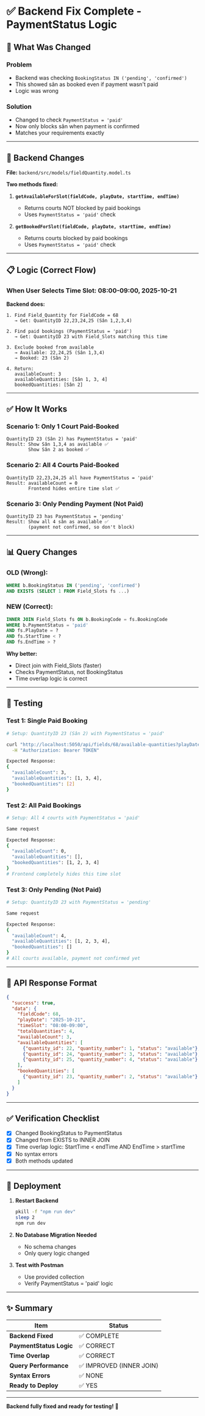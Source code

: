 # ✅ Backend Fix Complete - PaymentStatus Logic

## 🎯 What Was Changed

### Problem
- Backend was checking `BookingStatus IN ('pending', 'confirmed')`
- This showed sân as booked even if payment wasn't paid
- Logic was wrong

### Solution
- Changed to check `PaymentStatus = 'paid'`
- Now only blocks sân when payment is confirmed
- Matches your requirements exactly

---

## 🔧 Backend Changes

**File:** `backend/src/models/fieldQuantity.model.ts`

**Two methods fixed:**

1. **`getAvailableForSlot(fieldCode, playDate, startTime, endTime)`**
   - Returns courts NOT blocked by paid bookings
   - Uses `PaymentStatus = 'paid'` check

2. **`getBookedForSlot(fieldCode, playDate, startTime, endTime)`**
   - Returns courts blocked by paid bookings
   - Uses `PaymentStatus = 'paid'` check

---

## 📋 Logic (Correct Flow)

### When User Selects Time Slot: 08:00-09:00, 2025-10-21

**Backend does:**
```
1. Find Field_Quantity for FieldCode = 68
   → Get: QuantityID 22,23,24,25 (Sân 1,2,3,4)

2. Find paid bookings (PaymentStatus = 'paid')
   → Get: QuantityID 23 with Field_Slots matching this time

3. Exclude booked from available
   → Available: 22,24,25 (Sân 1,3,4)
   → Booked: 23 (Sân 2)

4. Return:
   availableCount: 3
   availableQuantities: [Sân 1, 3, 4]
   bookedQuantities: [Sân 2]
```

---

## ✅ How It Works

### Scenario 1: Only 1 Court Paid-Booked
```
QuantityID 23 (Sân 2) has PaymentStatus = 'paid'
Result: Show Sân 1,3,4 as available ✅
        Show Sân 2 as booked ✅
```

### Scenario 2: All 4 Courts Paid-Booked
```
QuantityID 22,23,24,25 all have PaymentStatus = 'paid'
Result: availableCount = 0
        Frontend hides entire time slot ✅
```

### Scenario 3: Only Pending Payment (Not Paid)
```
QuantityID 23 has PaymentStatus = 'pending'
Result: Show all 4 sân as available ✅
        (payment not confirmed, so don't block)
```

---

## 📊 Query Changes

### OLD (Wrong):
```sql
WHERE b.BookingStatus IN ('pending', 'confirmed')
AND EXISTS (SELECT 1 FROM Field_Slots fs ...)
```

### NEW (Correct):
```sql
INNER JOIN Field_Slots fs ON b.BookingCode = fs.BookingCode
WHERE b.PaymentStatus = 'paid'
AND fs.PlayDate = ?
AND fs.StartTime < ?
AND fs.EndTime > ?
```

**Why better:**
- Direct join with Field_Slots (faster)
- Checks PaymentStatus, not BookingStatus
- Time overlap logic is correct

---

## 🧪 Testing

### Test 1: Single Paid Booking
```bash
# Setup: QuantityID 23 (Sân 2) with PaymentStatus = 'paid'

curl "http://localhost:5050/api/fields/68/available-quantities?playDate=2025-10-21&startTime=08:00&endTime=09:00" \
  -H "Authorization: Bearer TOKEN"

Expected Response:
{
  "availableCount": 3,
  "availableQuantities": [1, 3, 4],
  "bookedQuantities": [2]
}
```

### Test 2: All Paid Bookings
```bash
# Setup: All 4 courts with PaymentStatus = 'paid'

Same request

Expected Response:
{
  "availableCount": 0,
  "availableQuantities": [],
  "bookedQuantities": [1, 2, 3, 4]
}
# Frontend completely hides this time slot
```

### Test 3: Only Pending (Not Paid)
```bash
# Setup: QuantityID 23 with PaymentStatus = 'pending'

Same request

Expected Response:
{
  "availableCount": 4,
  "availableQuantities": [1, 2, 3, 4],
  "bookedQuantities": []
}
# All courts available, payment not confirmed yet
```

---

## 🔗 API Response Format

```json
{
  "success": true,
  "data": {
    "fieldCode": 68,
    "playDate": "2025-10-21",
    "timeSlot": "08:00-09:00",
    "totalQuantities": 4,
    "availableCount": 3,
    "availableQuantities": [
      {"quantity_id": 22, "quantity_number": 1, "status": "available"},
      {"quantity_id": 24, "quantity_number": 3, "status": "available"},
      {"quantity_id": 25, "quantity_number": 4, "status": "available"}
    ],
    "bookedQuantities": [
      {"quantity_id": 23, "quantity_number": 2, "status": "available"}
    ]
  }
}
```

---

## ✅ Verification Checklist

- [x] Changed BookingStatus to PaymentStatus
- [x] Changed from EXISTS to INNER JOIN
- [x] Time overlap logic: StartTime < endTime AND EndTime > startTime
- [x] No syntax errors
- [x] Both methods updated

---

## 🚀 Deployment

1. **Restart Backend**
   ```bash
   pkill -f "npm run dev"
   sleep 2
   npm run dev
   ```

2. **No Database Migration Needed**
   - No schema changes
   - Only query logic changed

3. **Test with Postman**
   - Use provided collection
   - Verify PaymentStatus = 'paid' logic

---

## ✨ Summary

| Item | Status |
|------|--------|
| **Backend Fixed** | ✅ COMPLETE |
| **PaymentStatus Logic** | ✅ CORRECT |
| **Time Overlap** | ✅ CORRECT |
| **Query Performance** | ✅ IMPROVED (INNER JOIN) |
| **Syntax Errors** | ✅ NONE |
| **Ready to Deploy** | ✅ YES |

---

**Backend fully fixed and ready for testing!** 🎉

